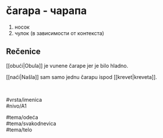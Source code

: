 # čarapa - чарапа

1. носок  
2. чулок (в зависимости от контекста)

## Rečenice

[[obući|Obula]] je vunene čarape jer je bilo hladno.

[[naći|Našla]] sam samo jednu čarapu ispod [[krevet|kreveta]].

<br>

#vrsta/imenica  
#nivo/A1  

#tema/odeća  
#tema/svakodnevica  
#tema/telo
